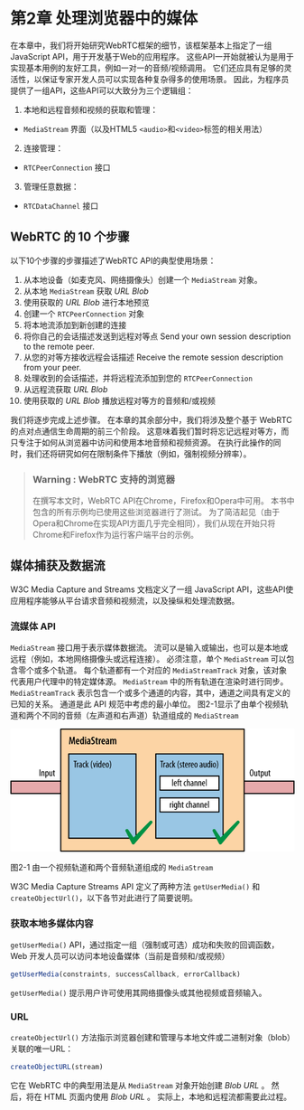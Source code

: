 第2章 处理浏览器中的媒体
=====

在本章中，我们将开始研究WebRTC框架的细节，该框架基本上指定了一组JavaScript API，用于开发基于Web的应用程序。 这些API一开始就被认为是用于实现基本用例的友好工具，例如一对一的音频/视频调用。 它们还应具有足够的灵活性，以保证专家开发人员可以实现各种复杂得多的使用场景。 因此，为程序员提供了一组API，这些API可以大致分为三个逻辑组：

1. 本地和远程音频和视频的获取和管理：
  - `MediaStream` 界面（以及HTML5 `<audio>`和`<video>`标签的相关用法）

2. 连接管理：
  - `RTCPeerConnection` 接口

3. 管理任意数据：
  - `RTCDataChannel` 接口


## WebRTC 的 10 个步骤

以下10个步骤的步骤描述了WebRTC API的典型使用场景：

1. 从本地设备（如麦克风、网络摄像头）创建一个 `MediaStream` 对象。
2. 从本地 `MediaStream` 获取 *URL Blob*
3. 使用获取的 *URL Blob* 进行本地预览
4. 创建一个 `RTCPeerConnection` 对象
5. 将本地流添加到新创建的连接
6. 将你自己的会话描述发送到远程对等点  Send your own session description to the remote peer.
7. 从您的对等方接收远程会话描述  Receive the remote session description from your peer.
8. 处理收到的会话描述，并将远程流添加到您的 `RTCPeerConnection`
9. 从远程流获取 *URL Blob*
10. 使用获取的 *URL Blob* 播放远程对等方的音频和/或视频

我们将逐步完成上述步骤。 在本章的其余部分中，我们将涉及整个基于 WebRTC 的点对点通信生命周期的前三个阶段。 这意味着我们暂时将忘记远程对等方，而只专注于如何从浏览器中访问和使用本地音频和视频资源。 在执行此操作的同时，我们还将研究如何在限制条件下播放（例如，强制视频分辨率）。


> ### **Warning :** WebRTC 支持的浏览器
> 在撰写本文时，WebRTC API在Chrome，Firefox和Opera中可用。 本书中包含的所有示例均已使用这些浏览器进行了测试。 为了简洁起见（由于Opera和Chrome在实现API方面几乎完全相同），我们从现在开始只将Chrome和Firefox作为运行客户端平台的示例。

## 媒体捕获及数据流

W3C Media Capture and Streams 文档定义了一组 JavaScript API，这些API使应用程序能够从平台请求音频和视频流，以及操纵和处理流数据。

### 流媒体 API

`MediaStream` 接口用于表示媒体数据流。 流可以是输入或输出，也可以是本地或远程（例如，本地网络摄像头或远程连接）。 必须注意，单个 `MediaStream` 可以包含零个或多个轨道。 每个轨道都有一个对应的 `MediaStreamTrack` 对象，该对象代表用户代理中的特定媒体源。 `MediaStream` 中的所有轨道在渲染时进行同步。`MediaStreamTrack` 表示包含一个或多个通道的内容，其中，通道之间具有定义的已知的关系。 通道是此 API 规范中考虑的最小单位。 图2-1显示了由单个视频轨道和两个不同的音频（左声道和右声道）轨道组成的 `MediaStream`

![图2-1](images/rcwr_0201.png)

图2-1 由一个视频轨道和两个音频轨道组成的 `MediaStream`

W3C Media Capture Streams API 定义了两种方法 `getUserMedia()` 和 `createObjectUrl()`，以下各节对此进行了简要说明。

### 获取本地多媒体内容

`getUserMedia()` API，通过指定一组（强制或可选）成功和失败的回调函数，Web 开发人员可以访问本地设备媒体（当前是音频和/或视频）

```javascript
getUserMedia(constraints, successCallback, errorCallback)
```

`getUserMedia()` 提示用户许可使用其网络摄像头或其他视频或音频输入。

### URL

`createObjectUrl()` 方法指示浏览器创建和管理与本地文件或二进制对象（blob）关联的唯一URL：

```javascript
createObjectURL(stream)
```

它在 WebRTC 中的典型用法是从 `MediaStream` 对象开始创建 *Blob URL* 。 然后，将在 HTML 页面内使用 *Blob URL* 。 实际上，本地和远程流都需要此过程。

